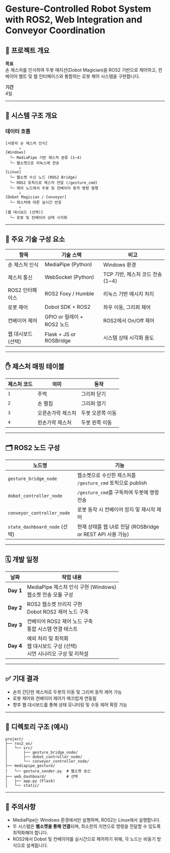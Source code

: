 # Gesture-Controlled Robot System with ROS2, Web Integration and Conveyor Coordination

## 📝 프로젝트 개요

**목표**  
손 제스처를 인식하여 두봇 매지션(Dobot Magician)을 ROS2 기반으로 제어하고, 컨베이어 벨트 및 웹 인터페이스와 통합하는 로봇 제어 시스템을 구현합니다.

**기간**  
4일

---

## 🧱 시스템 구조 개요

### 데이터 흐름

```
[사용자 손 제스처 인식]  
      ↓  
[Windows]  
  └─ MediaPipe 기반 제스처 분류 (1~4)  
  └─ 웹소켓으로 리눅스에 전송  
      ↓  
[Linux]  
  └─ 웹소켓 수신 노드 (ROS2 Bridge)  
  └─ ROS2 토픽으로 제스처 전달 (/gesture_cmd)  
  └─ 제어 노드에서 두봇 및 컨베이어 동작 명령 발행  
      ↓  
[Dobot Magician / Conveyor]  
  └─ 제스처에 따른 실시간 반응  
      ↓  
[웹 대시보드 (선택)]  
  └─ 로봇 및 컨베이어 상태 시각화  
```

---

## 🔧 주요 기술 구성 요소

| 항목 | 기술 스택 | 비고 |
|------|------------|------|
| 손 제스처 인식 | MediaPipe (Python) | Windows 환경 |
| 제스처 통신 | WebSocket (Python) | TCP 기반, 제스처 코드 전송 (1~4) |
| ROS2 인터페이스 | ROS2 Foxy / Humble | 리눅스 기반 메시지 처리 |
| 로봇 제어 | Dobot SDK + ROS2 | 좌우 이동, 그리퍼 제어 |
| 컨베이어 제어 | GPIO or 릴레이 + ROS2 노드 | ROS2에서 On/Off 제어 |
| 웹 대시보드 (선택) | Flask + JS or ROSBridge | 시스템 상태 시각화 용도 |

---

## ✋ 제스처 매핑 테이블

| 제스처 코드 | 의미 | 동작 |
|--------------|------|------|
| `1` | 주먹 | 그리퍼 닫기 |
| `2` | 손 펼침 | 그리퍼 열기 |
| `3` | 오른손가락 제스처 | 두봇 오른쪽 이동 |
| `4` | 왼손가락 제스처 | 두봇 왼쪽 이동 |

---

## 🗂 ROS2 노드 구성

| 노드명 | 기능 |
|--------|------|
| `gesture_bridge_node` | 웹소켓으로 수신한 제스처를 `/gesture_cmd` 토픽으로 publish |
| `dobot_controller_node` | `/gesture_cmd`를 구독하여 두봇에 명령 전송 |
| `conveyor_controller_node` | 로봇 동작 시 컨베이어 정지 및 재시작 제어 |
| `state_dashboard_node` (선택) | 현재 상태를 웹 UI로 전달 (ROSBridge or REST API 사용 가능) |

---

## 🗓 개발 일정

| 날짜 | 작업 내용 |
|------|-----------|
| **Day 1** | MediaPipe 제스처 인식 구현 (Windows)<br>웹소켓 전송 모듈 구성 |
| **Day 2** | ROS2 웹소켓 브리지 구현<br>Dobot ROS2 제어 노드 구축 |
| **Day 3** | 컨베이어 ROS2 제어 노드 구축<br>통합 시스템 연결 테스트 |
| **Day 4** | 예외 처리 및 최적화<br>웹 대시보드 구성 (선택)<br>시연 시나리오 구성 및 리허설 |

---

## ✅ 기대 결과

- 손의 간단한 제스처로 두봇의 이동 및 그리퍼 동작 제어 가능  
- 로봇 제어와 컨베이어 제어가 매끄럽게 연동됨  
- 향후 웹 대시보드를 통해 상태 모니터링 및 수동 제어 확장 가능  

---

## 📁 디렉토리 구조 (예시)

```
project/
├── ros2_ws/
│   └── src/
│       ├── gesture_bridge_node/
│       ├── dobot_controller_node/
│       └── conveyor_controller_node/
├── mediapipe_gesture/
│   └── gesture_sender.py  # 웹소켓 송신
├── web_dashboard/         # 선택
│   ├── app.py (Flask)
│   └── static/
```

---

## 📌 주의사항

- MediaPipe는 Windows 환경에서만 실행하며, ROS2는 Linux에서 실행합니다.  
- 두 시스템은 **웹소켓을 통해 연결**되며, 최소한의 지연으로 명령을 전달할 수 있도록 최적화해야 합니다.  
- ROS2에서 Dobot 및 컨베이어를 실시간으로 제어하기 위해, 각 노드는 비동기 방식으로 설계됩니다.
